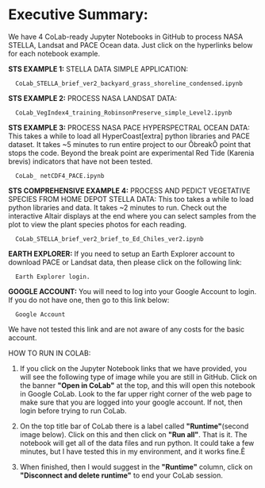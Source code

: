 # **Executive Summary:**
We have 4 CoLab-ready Jupyter Notebooks in GitHub to process NASA STELLA, Landsat and PACE Ocean data. Just click on the hyperlinks below for each notebook example. 

**STS EXAMPLE 1:** STELLA DATA SIMPLE APPLICATION:

      CoLab_STELLA_brief_ver2_backyard_grass_shoreline_condensed.ipynb

**STS EXAMPLE 2:** PROCESS NASA LANDSAT DATA:

      CoLab_VegIndex4_training_RobinsonPreserve_simple_Level2.ipynb

**STS EXAMPLE 3:** PROCESS NASA PACE HYPERSPECTRAL OCEAN DATA:
This takes a while to load all HyperCoast[extra] python libraries and PACE dataset.  It takes ~5 minutes to run entire project to our ÔbreakÕ point that stops the code. Beyond the break point are experimental Red Tide (Karenia brevis) indicators that have not been tested. 

      CoLab_ netCDF4_PACE.ipynb

**STS COMPREHENSIVE EXAMPLE 4:**  PROCESS AND PEDICT VEGETATIVE SPECIES FROM HOME DEPOT STELLA DATA:
This too takes a while to load python libraries and data. It takes ~2 minutes to run. Check out the interactive Altair displays at the end where you can select samples from the plot to view the plant species photos for each reading. 

      CoLab_STELLA_brief_ver2_brief_to_Ed_Chiles_ver2.ipynb

**EARTH EXPLORER:** If you need to setup an Earth Explorer account to download PACE or Landsat data, then please click on the following link:

      Earth Explorer login.

**GOOGLE ACCOUNT:** You will need to log into your Google Account to login. If you do not have one, then go to this link below: 

      Google Account

We have not tested this link and are not aware of any costs for the basic account.


HOW TO RUN IN COLAB:
1) If you click on the Jupyter Notebook links that we have provided, you will see the following type of image while you are still in GitHub. Click on the banner **"Open in CoLab"** at the top, and this will open this notebook in Google CoLab. Look to the far upper right corner of the web page to make sure that you are logged into your google account. If not, then login before trying to run CoLab. 



2) On the top title bar of CoLab there is a label called **"Runtime"**(second image below). Click on this and then click on **"Run all"**. That is it. The notebook will get all of the data files and run python. It could take a few minutes, but I have tested this in my environment, and it works fine.Ê



3) When finished, then I would suggest in the **"Runtime"** column, click on **"Disconnect and delete runtime"** to end your CoLab session. 






